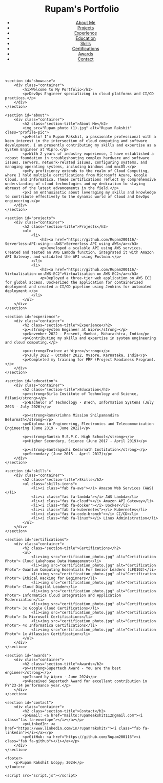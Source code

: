 <!DOCTYPE html>
<html lang="en">
<head>
    <meta charset="UTF-8">
    <meta name="viewport" content="width=device-width, initial-scale=1.0">
    <title>Rupam's Portfolio</title>
    <link rel="stylesheet" href="https://cdnjs.cloudflare.com/ajax/libs/font-awesome/6.0.0-beta3/css/all.min.css">
    <link rel="stylesheet" href="styles.css">
</head>
<body>
    <header>
        <div class="container">
            <div id="branding">
                <h1>Rupam's Portfolio</h1>
            </div>
            <nav>
                <ul>
                    <li class="current"><a href="#about">About Me</a></li>
                    <li><a href="#projects">Projects</a></li>
                    <li><a href="#experience">Experience</a></li>
                    <li><a href="#education">Education</a></li>
                    <li><a href="#skills">Skills</a></li>
                    <li><a href="#certifications">Certifications</a></li>
                    <li><a href="#awards">Awards</a></li>
                    <li><a href="#contact">Contact</a></li>
                </ul>
            </nav>
        </div>
    </header>

    <section id="showcase">
        <div class="container">
            <h1>Welcome to My Portfolio</h1>
            <p>DevOps Engineer specializing in cloud platforms and CI/CD practices.</p>
        </div>
    </section>

    <section id="about">
        <div class="container">
            <h2 class="section-title">About Me</h2>
            <img src="Rupam_photo (1).jpg" alt="Rupam Rakshit" class="profile-pic">
            <p>Hello! I'm Rupam Rakshit, a passionate professional with a keen interest in the intersection of cloud computing and software development. I am presently contributing my skills and expertise as a System Engineer at Wipro.</p>
            <p>With 2 years of industry experience, I have established a robust foundation in troubleshooting complex hardware and software issues, servers, network-related issues, configuring systems, and managing operating systems, including Windows and macOS.</p>
            <p>My proficiency extends to the realm of Cloud Computing, where I hold multiple certifications from Microsoft Azure, Google Cloud, and Informatica. These certifications reflect my comprehensive understanding of cloud technologies and my dedication to staying abreast of the latest advancements in the field.</p>
            <p>I am enthusiastic about leveraging my skills and knowledge to contribute effectively to the dynamic world of Cloud and DevOps engineering.</p>
        </div>
    </section>

    <section id="projects">
        <div class="container">
            <h2 class="section-title">Projects</h2>
            <ul>
                <li>
                    <h3><a href="https://github.com/Rupam200116/-Serverless-API-using---AWS">Serverless API using AWS</a></h3>
                    <p>Developed a scalable API using AWS services. Created and tested an AWS Lambda function, integrated it with Amazon API Gateway, and validated the API using Postman.</p>
                </li>
                <li>
                    <h3><a href="https://github.com/Rupam200116/-Virtualisation-on-AWS-EC2">Virtualisation on AWS EC2</a></h3>
                    <p>Deployed a three-tier web application on AWS EC2 for global access. Dockerized the application for containerized deployment and created a CI/CD pipeline using Jenkins for automated deployment.</p>
                </li>
            </ul>
        </div>
    </section>

    <section id="experience">
        <div class="container">
            <h2 class="section-title">Experience</h2>
            <p><strong>System Engineer at Wipro</strong></p>
            <p>November 2022 - Present, Mumbai, Maharashtra, India</p>
            <p>Contributing my skills and expertise in system engineering and cloud computing.</p>

            <p><strong>Trainee at Wipro</strong></p>
            <p>July 2022 - October 2022, Mysore, Karnataka, India</p>
            <p>Completed my training for PRP (Project Readiness Program).</p>
        </div>
    </section>

    <section id="education">
        <div class="container">
            <h2 class="section-title">Education</h2>
            <p><strong>Birla Institute of Technology and Science, Pilani</strong></p>
            <p>Bachelor of Technology - BTech, Information Systems (July 2023 - July 2026)</p>

            <p><strong>Ramakrishna Mission Shilpamandira Belurmath</strong></p>
            <p>Diploma in Engineering, Electronics and Telecommunication Engineering (June 2019 - June 2022)</p>

            <p><strong>Bantra M.S.P.C. High School</strong></p>
            <p>Higher Secondary, Science (June 2017 - April 2019)</p>

            <p><strong>Santragachi Kedarnath Institution</strong></p>
            <p>Secondary (June 2015 - April 2017)</p>
        </div>
    </section>

    <section id="skills">
        <div class="container">
            <h2 class="section-title">Skills</h2>
            <ul class="skills-icons">
                <li><i class="fab fa-aws"></i> Amazon Web Services (AWS)</li>
                <li><i class="fas fa-lambda"></i> AWS Lambda</li>
                <li><i class="fas fa-cloud"></i> Amazon API Gateway</li>
                <li><i class="fab fa-docker"></i> Docker</li>
                <li><i class="fab fa-kubernetes"></i> Kubernetes</li>
                <li><i class="fas fa-code-branch"></i> CI/CD</li>
                <li><i class="fab fa-linux"></i> Linux Administration</li>
            </ul>
        </div>
    </section>

    <section id="certifications">
        <div class="container">
            <h2 class="section-title">Certifications</h2>
            <ul>
                <li><img src="certification_photo.jpg" alt="Certification Photo"> Cloud Lakehouse Data Management</li>
                <li><img src="certification_photo.jpg" alt="Certification Photo"> Quantum Computing Essentials For Senior Leaders (LFQ102)</li>
                <li><img src="certification_photo.jpg" alt="Certification Photo"> Ethical Hacking for Beginners</li>
                <li><img src="certification_photo.jpg" alt="Certification Photo"> Cloud Digital Leader</li>
                <li><img src="certification_photo.jpg" alt="Certification Photo"> Informatica Cloud Integration and Application Modernization</li>
                <li><img src="certification_photo.jpg" alt="Certification Photo"> 3x Google Cloud Certifications</li>
                <li><img src="certification_photo.jpg" alt="Certification Photo"> 3x Microsoft Certifications</li>
                <li><img src="certification_photo.jpg" alt="Certification Photo"> 4x Informatica Certifications</li>
                <li><img src="certification_photo.jpg" alt="Certification Photo"> 1x Atlassian Certification</li>
            </ul>
        </div>
    </section>

    <section id="awards">
        <div class="container">
            <h2 class="section-title">Awards</h2>
            <p><strong>Supertech Award - You are the best engineer</strong></p>
            <p>Issued by Wipro · June 2024</p>
            <p>Received Supertech Award for excellent contribution in FY'23-24 performance year.</p>
        </div>
    </section>

    <section id="contact">
        <div class="container">
            <h2 class="section-title">Contact</h2>
            <p>Email: <a href="mailto:rupameakshit112@gmail.com"><i class="fas fa-envelope"></i></a></p>
            <p>LinkedIn: <a href="https://www.linkedin.com/in/rupamrakshit/"><i class="fab fa-linkedin"></i></a></p>
            <p>GitHub: <a href="https://github.com/Rupam200116"><i class="fab fa-github"></i></a></p>
        </div>
    </section>

    <footer>
        <p>Rupam Rakshit &copy; 2024</p>
    </footer>

    <script src="script.js"></script>
</body>
</html>
